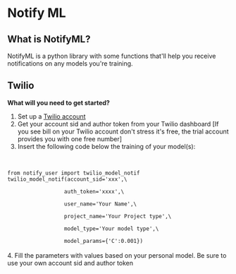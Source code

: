 # Notify ML

## What is NotifyML?
NotifyML is a python library with some functions that'll
help you receive notifications on any models you're training.

## Twilio
<b>What will you need to get started?</b>
1. Set up a [Twilio account](https://www.twilio.com/try-twilio)
2. Get your account sid and author token from your Twilio dashboard [If you see bill on your Twilio account don't stress it's free, the trial account provides you with one free number]
3. Insert the following code below the training of your model(s):
<br>
<code>
from notify_user import twilio_model_notif
twilio_model_notif(account_sid='xxx',\ <br>
                  auth_token='xxxx',\ <br>
                  user_name='Your Name',\ <br>
                  project_name='Your Project type',\ <br>
                  model_type='Your model type',\ <br>
                  model_params={'C':0.001})
</code>
<br>
4. Fill the parameters with values based on your personal model. Be sure to use your own account sid and author token

